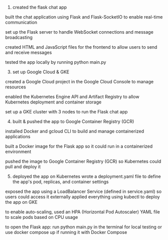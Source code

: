 1. created the flask chat app
   
  built the chat application using Flask and Flask-SocketIO to enable real-time communication

  set up the Flask server to handle WebSocket connections and message broadcasting
  
  created HTML and JavaScript files for the frontend to allow users to send and receive messages
  
  tested the app locally by running python main.py
  
3. set up Google Cloud & GKE
   
  created a Google Cloud project in the Google Cloud Console to manage resources
  
  enabled the Kubernetes Engine API and Artifact Registry to allow Kubernetes deployment and container storage
  
  set up a GKE cluster with 3 nodes to run the Flask chat app
  
4. built & pushed the app to Google Container Registry (GCR)
 
  installed Docker and gcloud CLI to build and manage containerized applications

  built a Docker image for the Flask app so it could run in a containerized environment
  
  pushed the image to Google Container Registry (GCR) so Kubernetes could pull and deploy it
  
5. deployed the app on Kubernetes
   wrote a deployment.yaml file to define the app's pod, replicas, and container settings

  exposed the app using a LoadBalancer Service (defined in service.yaml) so users could access it externally
  applied everything using kubectl to deploy the app on GKE
  
  to enable auto-scaling, used an HPA (Horizontal Pod Autoscaler) YAML file to scale pods based on CPU usage
  
  to open the Flask app:
  run python main.py in the terminal for local testing
  or use docker compose up if running it with Docker Compose
